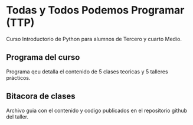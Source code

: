 # Todas y Todos Podemos Programar (TTP)

Curso Introductorio de Python para alumnos de Tercero y cuarto Medio.

## Programa del curso

Programa qeu detalla el contenido de 5 clases teoricas y 5 talleres prácticos.

## Bitacora de clases

Archivo guia con el contenido y codigo publicados en el repositorio github del taller.
